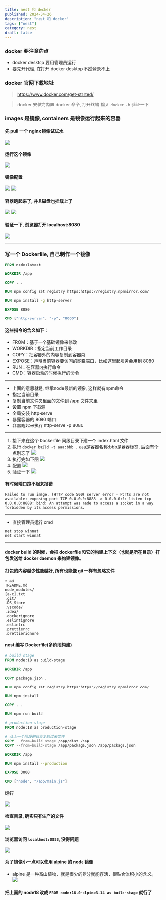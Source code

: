 ```yaml
---
title: nest 和 docker
published: 2024-04-26
description: "nest 和 docker"
tags: ["nest"]
category: nest
draft: false
---
```


### docker 要注意的点
- docker desktop 要用管理员运行
- 要先开代理, 在打开 docker desktop 不然登录不上

### docker 官网下载地址
> https://www.docker.com/get-started/

> docker 安装完内置 docker 命令, 打开终端 输入 `docker -h` 验证一下

### images 是镜像, containers 是镜像运行起来的容器

#### 先 pull 一个 nginx 镜像试试水
![](https://api.onedrive.com/v1.0/shares/s!AmRYeUQXQNkEqRBUkOvxap51JMZd/root/content)

#### 运行这个镜像
![](https://api.onedrive.com/v1.0/shares/s!AmRYeUQXQNkEqRFNtwmDvcWtOLS0/root/content)

#### 镜像配置
![](https://api.onedrive.com/v1.0/shares/s!AmRYeUQXQNkEqRKWOggokLLViDTn/root/content)
![](https://api.onedrive.com/v1.0/shares/s!AmRYeUQXQNkEqROEFw-ZRWPG0PHi/root/content)

#### 容器跑起来了, 并且磁盘也挂载上了
![](https://api.onedrive.com/v1.0/shares/s!AmRYeUQXQNkEqRRa6ene9mQJxitB/root/content)
![](https://api.onedrive.com/v1.0/shares/s!AmRYeUQXQNkEqRXrbrrYwbj1VlQp/root/content)

#### 验证一下, 浏览器打开 localhost:8080
![](https://api.onedrive.com/v1.0/shares/s!AmRYeUQXQNkEqRYe3q6fyqtSjF2R/root/content)

---------------------------------------------------

### 写一个 Dockerfile, 自己制作一个镜像
```dockerfile
FROM node:latest

WORKDIR /app

COPY . .

RUN npm config set registry https:https://registry.npmmirror.com/

RUN npm install -g http-server

EXPOSE 8080

CMD ["http-server", "-p", "8080"]
```

#### 这些指令的含义如下：
*   FROM：基于一个基础镜像来修改
*   WORKDIR：指定当前工作目录
*   COPY：把容器外的内容复制到容器内
*   EXPOSE：声明当前容器要访问的网络端口，比如这里起服务会用到 8080
*   RUN：在容器内执行命令
*   CMD：容器启动的时候执行的命令

-----------------------------------------------------
*  上面的意思就是, 继承node最新的镜像, 这样就有npm命令
*  指定当前目录
*  复制当前文件夹里面的文件到 /app 文件夹里
*  设置 npm 下载源
*  全局安装 http-serve
*  暴露容器的 8080 端口
*  容器跑起来执行 http-serve -p 8080
------------------------------------------------------

1. 接下来在这个 Dockerfile 同级目录下建一个 index.html 文件
2. 执行 `docker build -t aaa:bbb .` aaa是容器名称:bbb是容器标签, 后面有个点别忘了
   ![](https://api.onedrive.com/v1.0/shares/s!AmRYeUQXQNkEqRdxERtSt4iMR38w/root/content)
3. 执行完如下图
   ![](https://api.onedrive.com/v1.0/shares/s!AmRYeUQXQNkEqRjmHFOtqJ7hOXGT/root/content)
4. 配置
   ![](https://api.onedrive.com/v1.0/shares/s!AmRYeUQXQNkEqRkLN6nFGCPHi94M/root/content)
5. 验证一下
   ![](https://api.onedrive.com/v1.0/shares/s!AmRYeUQXQNkEqSC-_SurrarpzyF5/root/content)

#### 有时候端口跑不起来报错
`Failed to run image. (HTTP code 500) server error - Ports are not available: exposing port TCP 0.0.0.0:8888 -> 0.0.0.0:0: listen tcp 0.0.0.0:8888: bind: An attempt was made to access a socket in a way forbidden by its access permissions.`

-----------------------------
* 直接管理员运行 cmd
```shell
net stop winnat
net start winnat
```
-----------------------------

#### docker build 的时候，会把 dockerfile 和它的构建上下文（也就是所在目录）打包发送给 docker daemon 来构建镜像。
#### 打包的内容越少性能越好, 所有也能像 git 一样有忽略文件
```dockerignore
*.md
!README.md
node_modules/
[a-c].txt
.git/
.DS_Store
.vscode/
.idea/
.dockerignore
.eslintignore
.eslintrc
.prettierrc
.prettierignore
```

#### nest 编写 Dockerfile(多阶段构建)
```dockerfile
# build stage
FROM node:18 as build-stage

WORKDIR /app

COPY package.json .

RUN npm config set registry https:https://registry.npmmirror.com/

RUN npm install

COPY . .

RUN npm run build

# production stage
FROM node:18 as production-stage

# 从上一个阶段的目录复制过来文件
COPY --from=build-stage /app/dist /app
COPY --from=build-stage /app/package.json /app/package.json

WORKDIR /app

RUN npm install --production

EXPOSE 3000

CMD ["node", "/app/main.js"]
```

#### 运行
![](https://api.onedrive.com/v1.0/shares/s!AmRYeUQXQNkEqSGR2fvf_Mvpgrjs/root/content)
#### 检查目录, 确实只有生产的文件
![](https://api.onedrive.com/v1.0/shares/s!AmRYeUQXQNkEqSKZvlga7lYVBims/root/content)
#### 浏览器访问 `localhost:8888`, 没得问题
![](https://api.onedrive.com/v1.0/shares/s!AmRYeUQXQNkEqSNe3rLRKqQ5F519/root/content)

#### 为了镜像小一点可以使用 alpine 的 node 镜像
- alpine 是一种高山植物，就是很少的养分就能存活，很贴合体积小的含义。
  ![](https://api.onedrive.com/v1.0/shares/s!AmRYeUQXQNkEqSR7qbuIP_8UZMhV/root/content)

#### 把上面的 node18 改成 `FROM node:18.0-alpine3.14 as build-stage` 就行了

